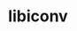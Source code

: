 ---
title: "libiconv"
layout: cache
categories: [package, v0.18.1]
meta: {"versions": ["1.16"], "compilers": ["gcc@=7.3.1", "gcc@=7.5.0", "gcc@=8.4.0"], "oss": ["amzn2", "ubuntu18.04"], "platforms": ["linux"], "targets": ["aarch64", "graviton2", "x86_64", "x86_64_v3", "x86_64_v4"], "stacks": ["aws-ahug", "aws-ahug-aarch64", "aws-isc", "aws-isc-aarch64", "build_systems", "data-vis-sdk", "e4s", "radiuss", "root", "tutorial"], "num_specs": 6, "num_specs_by_stack": {"radiuss": 1, "data-vis-sdk": 1, "tutorial": 2, "root": 6, "build_systems": 1, "e4s": 1, "aws-ahug": 2, "aws-isc": 2, "aws-isc-aarch64": 2, "aws-ahug-aarch64": 2}}
spec_details: [{"hash": "dr56jt456uiebij2mkueldmejdxftigc", "compiler": "gcc@=7.5.0", "versions": ["1.16"], "os": "ubuntu18.04", "platform": "linux", "target": "x86_64", "variants": ["libs=shared,static"], "stacks": ["radiuss", "data-vis-sdk", "tutorial", "root", "build_systems", "e4s"], "size": "-", "tarball": "https://binaries.spack.io/v0.18.1/build_cache/linux-ubuntu18.04-x86_64/gcc-7.5.0/libiconv-1.16/linux-ubuntu18.04-x86_64-gcc-7.5.0-libiconv-1.16-dr56jt456uiebij2mkueldmejdxftigc.spack"}, {"hash": "ynhgfft7x2235jnuoidvn64atb4gyoxs", "compiler": "gcc@=7.3.1", "versions": ["1.16"], "os": "amzn2", "platform": "linux", "target": "x86_64_v4", "variants": ["libs=shared,static"], "stacks": ["root", "aws-ahug", "aws-isc"], "size": "-", "tarball": "https://binaries.spack.io/v0.18.1/build_cache/linux-amzn2-x86_64_v4/gcc-7.3.1/libiconv-1.16/linux-amzn2-x86_64_v4-gcc-7.3.1-libiconv-1.16-ynhgfft7x2235jnuoidvn64atb4gyoxs.spack"}, {"hash": "x2rhfiiqx74ayproq2nmiqfck36xkv5w", "compiler": "gcc@=7.3.1", "versions": ["1.16"], "os": "amzn2", "platform": "linux", "target": "graviton2", "variants": ["libs=shared,static"], "stacks": ["root", "aws-isc-aarch64", "aws-ahug-aarch64"], "size": "-", "tarball": "https://binaries.spack.io/v0.18.1/build_cache/linux-amzn2-graviton2/gcc-7.3.1/libiconv-1.16/linux-amzn2-graviton2-gcc-7.3.1-libiconv-1.16-x2rhfiiqx74ayproq2nmiqfck36xkv5w.spack"}, {"hash": "w2mjzphjui57sdwwi7xdqwjd72uptwyy", "compiler": "gcc@=7.3.1", "versions": ["1.16"], "os": "amzn2", "platform": "linux", "target": "aarch64", "variants": ["libs=shared,static"], "stacks": ["root", "aws-isc-aarch64", "aws-ahug-aarch64"], "size": "-", "tarball": "https://binaries.spack.io/v0.18.1/build_cache/linux-amzn2-aarch64/gcc-7.3.1/libiconv-1.16/linux-amzn2-aarch64-gcc-7.3.1-libiconv-1.16-w2mjzphjui57sdwwi7xdqwjd72uptwyy.spack"}, {"hash": "lx2upj22qzgxsx5glfap4yrpt7t5u676", "compiler": "gcc@=7.3.1", "versions": ["1.16"], "os": "amzn2", "platform": "linux", "target": "x86_64_v3", "variants": ["libs=shared,static"], "stacks": ["root", "aws-ahug", "aws-isc"], "size": "-", "tarball": "https://binaries.spack.io/v0.18.1/build_cache/linux-amzn2-x86_64_v3/gcc-7.3.1/libiconv-1.16/linux-amzn2-x86_64_v3-gcc-7.3.1-libiconv-1.16-lx2upj22qzgxsx5glfap4yrpt7t5u676.spack"}, {"hash": "nbhph73jt3hn5q6throzhrgsjv3tyljo", "compiler": "gcc@=8.4.0", "versions": ["1.16"], "os": "ubuntu18.04", "platform": "linux", "target": "x86_64", "variants": ["libs=shared,static"], "stacks": ["root", "tutorial"], "size": "-", "tarball": "https://binaries.spack.io/v0.18.1/build_cache/linux-ubuntu18.04-x86_64/gcc-8.4.0/libiconv-1.16/linux-ubuntu18.04-x86_64-gcc-8.4.0-libiconv-1.16-nbhph73jt3hn5q6throzhrgsjv3tyljo.spack"}]
---